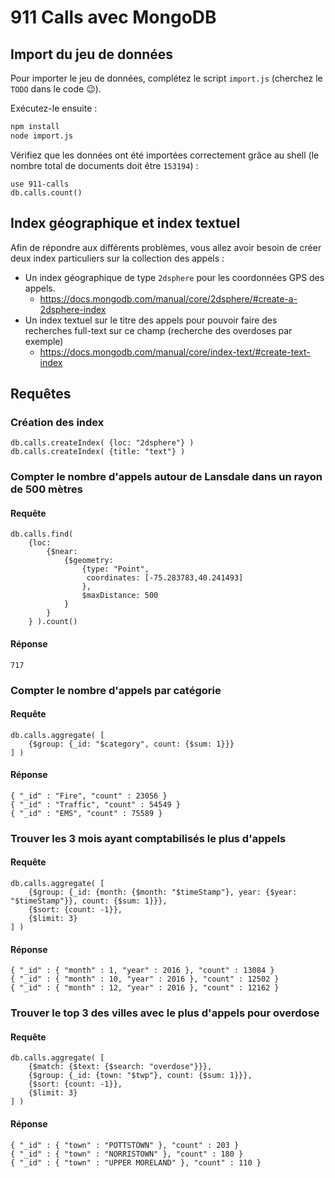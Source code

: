 # 911 Calls avec MongoDB

## Import du jeu de données

Pour importer le jeu de données, complétez le script `import.js` (cherchez le `TODO` dans le code :wink:).

Exécutez-le ensuite :

```bash
npm install
node import.js
```

Vérifiez que les données ont été importées correctement grâce au shell (le nombre total de documents doit être `153194`) :

```
use 911-calls
db.calls.count()
```

## Index géographique et index textuel

Afin de répondre aux différents problèmes, vous allez avoir besoin de créer deux index particuliers sur la collection des appels :

* Un index géographique de type `2dsphere` pour les coordonnées GPS des appels.
  * https://docs.mongodb.com/manual/core/2dsphere/#create-a-2dsphere-index
* Un index textuel sur le titre des appels pour pouvoir faire des recherches full-text sur ce champ (recherche des overdoses par exemple)
  * https://docs.mongodb.com/manual/core/index-text/#create-text-index

## Requêtes

### Création des index ###

```
db.calls.createIndex( {loc: "2dsphere"} )
db.calls.createIndex( {title: "text"} )
```

### Compter le nombre d'appels autour de Lansdale dans un rayon de 500 mètres

#### Requête ####

```
db.calls.find(
    {loc:
        {$near:
            {$geometry:
                {type: "Point",
                 coordinates: [-75.283783,40.241493]
                },
                $maxDistance: 500
            }
        }
    } ).count()
```

#### Réponse ####

```
717
```

### Compter le nombre d'appels par catégorie

#### Requête ####

```
db.calls.aggregate( [
    {$group: {_id: "$category", count: {$sum: 1}}}
] )
```

#### Réponse ####

```
{ "_id" : "Fire", "count" : 23056 }
{ "_id" : "Traffic", "count" : 54549 }
{ "_id" : "EMS", "count" : 75589 }
```

### Trouver les 3 mois ayant comptabilisés le plus d'appels

#### Requête ####

```
db.calls.aggregate( [
    {$group: {_id: {month: {$month: "$timeStamp"}, year: {$year: "$timeStamp"}}, count: {$sum: 1}}},
	{$sort: {count: -1}},
	{$limit: 3}
] )
```

#### Réponse ####

```
{ "_id" : { "month" : 1, "year" : 2016 }, "count" : 13084 }
{ "_id" : { "month" : 10, "year" : 2016 }, "count" : 12502 }
{ "_id" : { "month" : 12, "year" : 2016 }, "count" : 12162 }
```

### Trouver le top 3 des villes avec le plus d'appels pour overdose

#### Requête ####

```
db.calls.aggregate( [
	{$match: {$text: {$search: "overdose"}}},
    {$group: {_id: {town: "$twp"}, count: {$sum: 1}}},
	{$sort: {count: -1}},
	{$limit: 3}
] )
```

#### Réponse ####

```
{ "_id" : { "town" : "POTTSTOWN" }, "count" : 203 }
{ "_id" : { "town" : "NORRISTOWN" }, "count" : 180 }
{ "_id" : { "town" : "UPPER MORELAND" }, "count" : 110 }
```